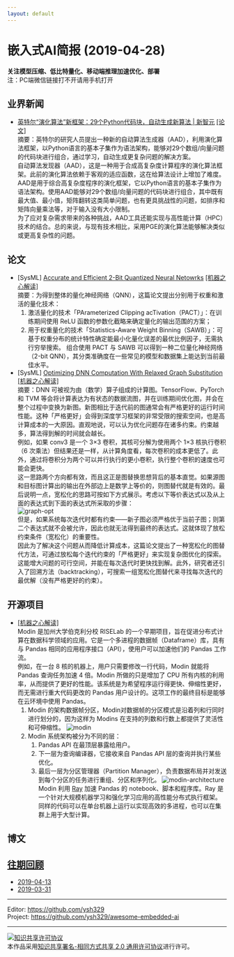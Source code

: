 ```yaml
---
layout: default
---
```


# 嵌入式AI简报 (2019-04-28)

**关注模型压缩、低比特量化、移动端推理加速优化、部署**  
<font>注：PC端微信链接打不开请用手机打开</font>


## 业界新闻

- [英特尔“演化算法”新框架：29个Python代码块，自动生成新算法 | 新智元](https://mp.weixin.qq.com/s/q93z9cio7GwjXR36PgU16w) [[论文]](https://arxiv.org/abs/1904.02830)  
摘要：英特尔的研究人员提出一种新的自动算法生成器（AAD），利用演化算法框架，以Python语言的基本子集作为语法架构，能够对29个数组/向量问题的代码块进行组合，通过学习，自动生成更复杂问题的解决方案。  
自动算法发现器（AAD），这是一种用于合成高复杂度计算程序的演化算法框架。此前的演化算法依赖于客观的适应函数，这在给算法设计上增加了难度。  
AAD是用于综合高复杂度程序的演化框架，它以Python语言的基本子集作为语法架构。使用AAD能够对29个数组/向量问题的代码块进行组合，其中既有最大值、最小值，矩阵翻转这类简单问题，也有更具挑战性的问题，如排序和矩阵向量乘法等，对于输入没有大小限制。  
为了应对复杂需求带来的各种挑战，AAD工具还能实现与高性能计算（HPC）技术的结合。总的来说，与现有技术相比，采用PGE的演化算法能够解决类似或更高复杂性的问题。


## 论文

- [SysML] [Accurate and Efficient 2-Bit Quantized Neural Netowrks](https://www.sysml.cc/doc/2019/168.pdf) [[机器之心解读]](https://mp.weixin.qq.com/s/HzgRHtVwdmW6_m7OJwK-ew)  
摘要：为得到整体的量化神经网络（QNN），这篇论文提出分别用于权重和激活的量化技术：
    1. 激活量化的技术「PArameterized Clipping acTivation（PACT）」：在训练期间使用 ReLU 函数的参数化截略来确定量化的输出范围的方案；
    2. 用于权重量化的技术「Statistics-Aware Weight Binning（SAWB）」：可基于权重分布的统计特性确定能最小化量化误差的最优比例因子，无需执行穷举搜索。
组合使用 PACT 与 SAWB 可以得到一种二位量化神经网络（2-bit QNN），其分类准确度在一些常见的模型和数据集上能达到当前最佳水平。
- [SysML] [Optimizing DNN Computation With Relaxed Graph Substitution](https://www.sysml.cc/doc/2019/22.pdf) [[机器之心解读]](https://mp.weixin.qq.com/s/HzgRHtVwdmW6_m7OJwK-ew)  
摘要：DNN 可被视为由（数学）算子组成的计算图。TensorFlow、PyTorch 和 TVM 等会将计算表达为有状态的数据流图，并在训练期间优化图，并会在整个过程中变换为新图。新图相比于迭代前的图通常会有严格更好的运行时间性能。这种「严格更好」会得到深度学习框架的非常受限的搜索空间，也是高计算成本的一大原因。直观地说，可以认为优化问题存在诸多约束。约束越多，算法得到解的时间就会越长。  
例如，如果 conv3 是一个 3×3 卷积，其核可分解为使用两个 1×3 核执行卷积（6 次乘法）但结果还是一样，从计算角度看，每次卷积的成本更低了。此外，通过将卷积分为两个可以并行执行的更小卷积，执行整个卷积的速度也可能会更快。  
这一思路两个方向都有效，而且这正是图替换思想背后的基本直觉。如果源图和目标图计算出的输出在外部边上是数学上等价的，则图替代就是有效的。最后说明一点，宽松化的思路可按如下方式展示。考虑以下等价表达式以及从上面的表达式到下面的表达式所采取的步骤：  
![graph-opt](https://mmbiz.qpic.cn/mmbiz_png/KmXPKA19gWibRziaEw20HY7S6ToICwUH9Z8uJ6XOdWQdX6mtlIJPUO7XYRLG2nFgDDDSXGFxfrnEHaLL06ToupSw/640?wx_fmt=png&tp=webp&wxfrom=5&wx_lazy=1&wx_co=1)  
但是，如果系统每次迭代时都有约束——新子图必须严格优于当前子图；则第二个表达式就不会被允许，因此也就无法得到最终的表达式。这就体现了放松约束条件（宽松化）的重要性。   
因此为了解决这个问题从而降低计算成本，这篇论文提出了一种宽松化的图替代方法，可通过放松每个迭代约束的「严格更好」来实现复杂图优化的探索。这能增大问题的可行空间，并能在每次迭代时更快找到解。此外，研究者还引入了回溯方法（backtracking），可搜索一组宽松化图替代来寻找每次迭代的最优解（没有严格更好的约束）。


## 开源项目

- [[机器之心解读]](https://mp.weixin.qq.com/s/QDTMvvCUN71_L4nPgqzN1Q)  
Modin 是加州大学伯克利分校 RISELab 的一个早期项目，旨在促进分布式计算在数据科学领域的应用。它是一个多进程的数据帧（Dataframe）库，具有与 Pandas 相同的应用程序接口（API），使用户可以加速他们的 Pandas 工作流。  
例如，在一台 8 核的机器上，用户只需要修改一行代码，Modin 就能将 Pandas 查询任务加速 4 倍。Modin 所做的只是增加了 CPU 所有内核的利用率，从而提供了更好的性能。该系统是为希望程序运行得更快、伸缩性更好，而无需进行重大代码更改的 Pandas 用户设计的。这项工作的最终目标是能够在云环境中使用 Pandas。
    1. Modin 的架构数据帧分区，Modin对数据帧的分区模式是沿着列和行同时进行划分的，因为这样为 Modins 在支持的列数和行数上都提供了灵活性和可伸缩性。
    ![modin](https://mmbiz.qpic.cn/mmbiz_png/KmXPKA19gWibr720w0uHY8x7z0xwEkmur3yr8gkUYtkI1lxheYuPHYjnGJu0X1xIqLA7m5ibS0ZjFqAtAxYXx4PA/640?wx_fmt=png&tp=webp&wxfrom=5&wx_lazy=1&wx_co=1)  
    2. Modin 系统架构被分为不同的层：
        1. Pandas API 在最顶层暴露给用户。
        2. 下一层为查询编译器，它接收来自 Pandas API 层的查询并执行某些优化。
        3. 最后一层为分区管理器（Partition Manager），负责数据布局并对发送到每个分区的任务进行重组、分区和序列化。
        ![modin-architecture](https://mmbiz.qpic.cn/mmbiz_png/KmXPKA19gWibr720w0uHY8x7z0xwEkmur0pKNNnO7KWLuiajKdX8ia449zHybdibY797VTeibA4PV2o2pQpkHTibcl8A/640?wx_fmt=png&tp=webp&wxfrom=5&wx_lazy=1&wx_co=1)
Modin 利用 [Ray](http://github.com/ray-project/ray) 加速 Pandas 的 notebook、脚本和程序库。Ray 是一个针对大规模机器学习和强化学习应用的高性能分布式执行框架。同样的代码可以在单台机器上运行以实现高效的多进程，也可以在集群上用于大型计算。
        
## 博文

## [往期回顾](https://github.com/ysh329/awesome-embedded-ai)

- [2019-04-13](https://github.com/ysh329/awesome-embedded-ai/blob/master/embedded-ai-report/2019-04-13.md)  
- [2019-03-31](https://github.com/ysh329/awesome-embedded-ai/blob/master/embedded-ai-report/2019-03-31.md)  

----

Editor: https://github.com/ysh329  
Project: https://github.com/ysh329/awesome-embedded-ai  

----

<a rel="license" href="http://creativecommons.org/licenses/by-sa/2.0/"><img alt="知识共享许可协议" style="border-width:0" src="https://i.creativecommons.org/l/by-sa/2.0/88x31.png" /></a><br />本作品采用<a rel="license" href="http://creativecommons.org/licenses/by-sa/2.0/">知识共享署名-相同方式共享 2.0 通用许可协议</a>进行许可。
